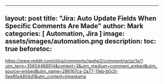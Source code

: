 
---
layout: post
title:  "Jira: Auto Update Fields When Specific Comments Are Made"
author: Mark
categories: [ Automation, Jira ]
image: assets/images/automation.png
description: 
toc: true
beforetoc: 
---


https://www.reddit.com/r/jira/comments/jwqhe2/comment/gctzc1e/?utm_term=35604468914&context=3&utm_medium=comment_embed&utm_source=embed&utm_name=296167ca-2a77-11eb-b0c5-0ee6fa4404d1&utm_content=timestamp

<!--stackedit_data:
eyJwcm9wZXJ0aWVzIjoiYXV0aG9yOiBNYXJrXG5mZWF0dXJlZE
ltYWdlOiBhc3NldHMvaW1hZ2VzL1xuIiwiaGlzdG9yeSI6WzE0
Mzg5MDUzNDAsLTIwMDAzNDkwMTEsMTg5Mjk2MTkwMV19
-->